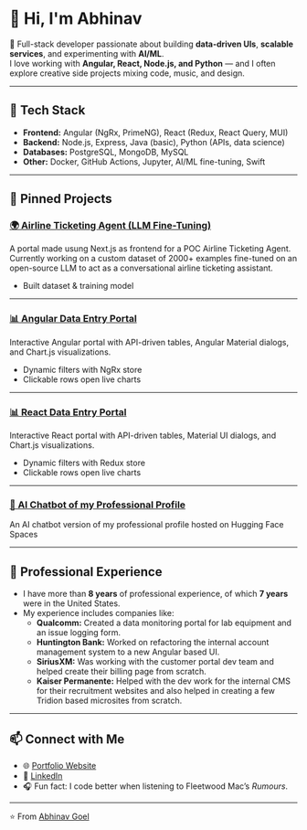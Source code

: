 # 👋 Hi, I'm Abhinav

🚀 Full-stack developer passionate about building **data-driven UIs**, **scalable services**, and experimenting with **AI/ML**.  
I love working with **Angular, React, Node.js, and Python** — and I often explore creative side projects mixing code, music, and design.

---

## 🔧 Tech Stack
- **Frontend:** Angular (NgRx, PrimeNG), React (Redux, React Query, MUI)
- **Backend:** Node.js, Express, Java (basic), Python (APIs, data science)
- **Databases:** PostgreSQL, MongoDB, MySQL
- **Other:** Docker, GitHub Actions, Jupyter, AI/ML fine-tuning, Swift

---

## 📌 Pinned Projects
### [🌍 Airline Ticketing Agent (LLM Fine-Tuning)](https://github.com/abhinavgo1000/airline-ticket-portal)
A portal made usung Next.js as frontend for a POC Airline Ticketing Agent. Currently working on a custom dataset of 2000+ examples fine-tuned on an open-source LLM to act as a conversational airline ticketing assistant.  
- Built dataset & training model  

---

### [📊 Angular Data Entry Portal](https://github.com/abhinavgo1000/data-entry-portal-angular)
Interactive Angular portal with API-driven tables, Angular Material dialogs, and Chart.js visualizations.  
- Dynamic filters with NgRx store  
- Clickable rows open live charts  

---

### [📊 React Data Entry Portal](https://github.com/abhinavgo1000/data-entry-portal-react)
Interactive React portal with API-driven tables, Material UI dialogs, and Chart.js visualizations.  
- Dynamic filters with Redux store  
- Clickable rows open live charts  

---

### [🤖 AI Chatbot of my Professional Profile](https://huggingface.co/spaces/abhinavgl/career_conversation)
An AI chatbot version of my professional profile hosted on Hugging Face Spaces  

---

## 💼 Professional Experience
- I have more than **8 years** of professional experience, of which **7 years** were in the United States.
- My experience includes companies like:
  - **Qualcomm:** Created a data monitoring portal for lab equipment and an issue logging form.
  - **Huntington Bank:** Worked on refactoring the internal account management system to a new Angular based UI.
  - **SiriusXM:** Was working with the customer portal dev team and helped create their billing page from scratch.
  - **Kaiser Permanente:** Helped with the dev work for the internal CMS for their recruitment websites and also helped in creating a few Tridion based microsites from scratch.

---

## 📫 Connect with Me
- 🌐 [Portfolio Website](https://abhinavgo1000.github.io)  
- 💼 [LinkedIn](https://linkedin.com/in/abhinav-goel-41a87a20b)  
- 🎧 Fun fact: I code better when listening to Fleetwood Mac’s *Rumours*.  

---

⭐️ From [Abhinav Goel](https://github.com/abhinavgo1000)
